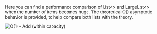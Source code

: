 Here you can find a performance comparison of List<> and LargeList<> when the number of items becomes huge. The theoretical O() asymptotic behavior is provided, to help compare both lists with the theory.

![O(1) - Add (within capacity)](https://github.com/dlebansais/LargeList/Performance/O1_Add_within_capacity.png)

